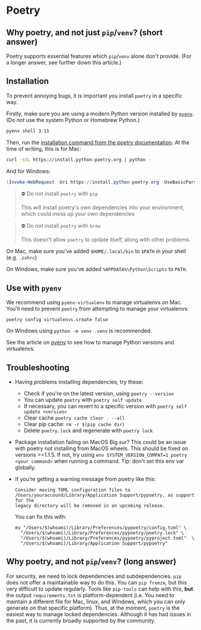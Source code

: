 # Poetry

## Why poetry, and not just `pip`/`venv`? (short answer)

Poetry supports essential features which `pip`/`venv` alone don't provide.
(For a longer answer, see further down this article.)

## Installation

To prevent annoying bugs, it is important you install `poetry`
in a specific way.

Firstly, make sure you are using a modern Python version installed by [`pyenv`](./pyenv.md).
(Do *not* use the system Python or Homebrew Python.)

```bash
pyenv shell 3.11
```

Then, run the [installation command from the poetry documentation](https://python-poetry.org/docs/#installation).
At the time of writing, this is for Mac:

```bash
curl -sSL https://install.python-poetry.org | python -
```

And for Windows:

```powershell
(Invoke-WebRequest -Uri https://install.python-poetry.org -UseBasicParsing).Content | python - 
```


> ⛔️ Do not install `poetry` with `pip`
>
> This will install poetry's own dependencies
> into your environment, which could mess up your own dependencies

> ⛔️ Do *not* install `poetry` with `brew`
>
> This doesn't allow `poetry` to update itself, along with other problems.

On Mac, make sure you've added `$HOME/.local/bin` to `$PATH` in your shell (e.g. `.zshrc`)

On Windows, make sure you've added `%APPDATA%\Python\Scripts` to `PATH`.

## Use with `pyenv`

We recommend using `pyenv-virtualenv` to manage virtualenvs on Mac.
You'll need to prevent `poetry` from attempting to manage your virtualenvs:

```shell
poetry config virtualenvs.create false
```

On Windows using `python -m venv .venv` is recommended.

See the article on [pyenv](./pyenv.md) to see how to manage Python versions
and virtualenvs.

## Troubleshooting

- Having problems installing dependencies, try these:
  - Check if you're on the latest version, using `poetry --version`
  - You can update `poetry` with `poetry self update`
  - If necessary, you can revert to a specific version with `poetry self update <version>`
  - Clear cache `poetry cache clear . --all`
  - Clear pip cache: `rm -r $(pip cache dir)`
  - Delete `poetry.lock` and regenerate with `poetry lock`

- Package installation failing on MacOS Big sur?
  This could be an issue with poetry not installing from MacOS wheels.
  This should be fixed on versions >=1.1.5.
  If not, try using `env SYSTEM_VERSION_COMPAT=1 poetry <your command>` when running a command.
  Tip: don't set this env var globally.

- If you’re getting a warning message from poetry like this:

  ```
  Consider moving TOML configuration files to
  /Users/youraccound/Library/Application Support/pypoetry, as support for the
  legacy directory will be removed in an upcoming release.
  ```

  You can fix this with:

  ```shell
  mv "/Users/$(whoami)/Library/Preferences/pypoetry/config.toml" \
    "/Users/$(whoami)/Library/Preferences/pypoetry/poetry.lock" \
    "/Users/$(whoami)/Library/Preferences/pypoetry/pyproject.toml"  \
    "/Users/$(whoami)/Library/Application Support/pypoetry"
  ```

## Why poetry, and not `pip`/`venv`? (long answer)

For security, we need to lock dependencies and subdependencies.
`pip` does not offer a maintainable way to do this. You can `pip freeze`,
but this very difficult to update regularly. Tools like `pip-tools` can
help with this, **but** the output ``requirements.txt`` is platform-dependent
(i.e. You need to maintain a different file for Mac, linux, and Windows,
which you can only generate *on* that specific platform).
Thus, at the moment, `poetry` is the easiest way to manage locked dependencies.
Although it has had issues in the past, it is currently broadly supported by the community.